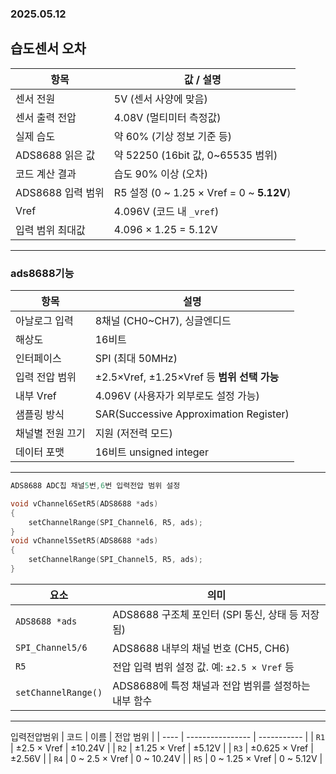 ### 2025.05.12
## 습도센서 오차 
| 항목            | 값 / 설명                                    |
| ------------- | ----------------------------------------- |
| 센서 전원         | 5V (센서 사양에 맞음)                            |
| 센서 출력 전압      | 4.08V (멀티미터 측정값)                          |
| 실제 습도         | 약 60% (기상 정보 기준 등)                        |
| ADS8688 읽은 값  | 약 52250 (16bit 값, 0\~65535 범위)            |
| 코드 계산 결과      | 습도 90% 이상 (오차)                        |
| ADS8688 입력 범위 | R5 설정 (0 \~ 1.25 × Vref = 0 \~ **5.12V**) |
| Vref          | 4.096V (코드 내 `_vref`)                     |
| 입력 범위 최대값     | 4.096 × 1.25 = 5.12V                      |
***
### ads8688기능
| 항목        | 설명                                     |
| --------- | -------------------------------------- |
| 아날로그 입력   | 8채널 (CH0\~CH7), 싱글엔디드                  |
| 해상도       | 16비트                                   |
| 인터페이스     | SPI (최대 50MHz)                         |
| 입력 전압 범위  | ±2.5×Vref, ±1.25×Vref 등 **범위 선택 가능**   |
| 내부 Vref   | 4.096V (사용자가 외부로도 설정 가능)               |
| 샘플링 방식    | SAR(Successive Approximation Register) |
| 채널별 전원 끄기 | 지원 (저전력 모드)                            |
| 데이터 포맷    | 16비트 unsigned integer                  |
***
```c
ADS8688 ADC칩 채널5번,6번 입력전압 범위 설정 

void vChannel6SetR5(ADS8688 *ads)
{
	setChannelRange(SPI_Channel6, R5, ads);             
}
void vChannel5SetR5(ADS8688 *ads)
{
	setChannelRange(SPI_Channel5, R5, ads);
}
```
| 요소                  | 의미                                 |
| ------------------- | ---------------------------------- |
| `ADS8688 *ads`      | ADS8688 구조체 포인터 (SPI 통신, 상태 등 저장됨) |
| `SPI_Channel5/6`    | ADS8688 내부의 채널 번호 (CH5, CH6)       |
| `R5`                | 전압 입력 범위 설정 값. 예: `±2.5 × Vref` 등  |
| `setChannelRange()` | ADS8688에 특정 채널과 전압 범위를 설정하는 내부 함수  |
***
입력전압범위
| 코드   | 이름               | 전압 범위       |
| ---- | ---------------- | ----------- |
| `R1` | ±2.5 × Vref      | ±10.24V     |
| `R2` | ±1.25 × Vref     | ±5.12V      |
| `R3` | ±0.625 × Vref    | ±2.56V      |
| `R4` | 0 \~ 2.5 × Vref  | 0 \~ 10.24V |
| `R5` | 0 \~ 1.25 × Vref | 0 \~ 5.12V  |




